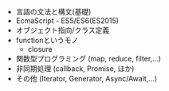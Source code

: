 * 言語の文法と構文(基礎)
* EcmaScript - ES5/ES6(ES2015)
* オブジェクト指向/クラス定義
* functionというモノ
  * closure
* 関数型プログラミング (map, reduce, filter,...)
* 非同期処理 (callback, Promise, ほか)
* その他 (Iterator, Generator, Async/Await,...)
